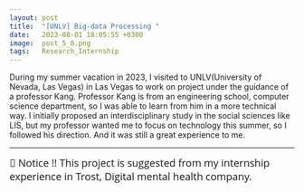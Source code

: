 ```yaml
---
layout: post
title:  "[UNLV] Big-data Processing "
date:   2023-08-01 18:05:55 +0300
image:  post_5_0.png
tags:   Research_Internship  
---
```


During my summer vacation in 2023, I visited to UNLV(University of Nevada, Las Vegas) in Las Vegas to work on project under the guidance of a professor Kang.
Professor Kang is from an engineering school, computer science department, so I was able to learn from him in a more technical way. 
I initially proposed an interdisciplinary study in the social sciences like LIS, but my professor wanted me to focus on technology this summer, so I followed his direction.
And it was still a great experience to me.     


---


<div class="notice--yellow">
   <span style="font-size: 18px; font-family: Open Sans;">
      💜 Notice !! 
      This project is suggested from my internship experience in Trost, Digital mental health company.  
   </span>
</div>
